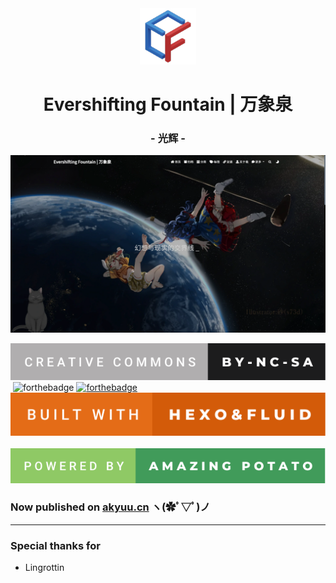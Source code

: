 <div align="center">
<img width="90" src="source/potato-resources/resources/fluid.png" alt="logo">
<h1>Evershifting Fountain | 万象泉</h1>
<h3>- 光辉 -</h3>
</div>

[![](readme_resources/ef.webp)](https://akyuu.cn)

[![forthebadge](readme_resources/creative-commons-by-nc-sa.svg)](https://creativecommons.org/licenses/by-nc-sa/4.0/)&nbsp;![forthebadge](https://forthebadge.com/images/badges/made-with-markdown.svg)&nbsp;[![forthebadge](https://forthebadge.com/images/badges/contains-cat-gifs.svg)](https://uof.edu.kg/imacat/)&nbsp;[![forthebadge](readme_resources/built-with-hexo&fluid.svg)](https://hexo.io/)&nbsp;![forthebadge](readme_resources/powered-by-amazing-potato.svg)  

### Now published on [akyuu.cn](https://akyuu.cn) ヽ(✿ﾟ▽ﾟ)ノ

---

### Special thanks for
 - Lingrottin
